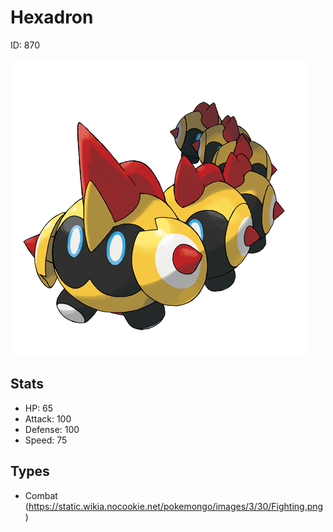 # Hexadron


ID: 870

![](https://raw.githubusercontent.com/PokeAPI/sprites/master/sprites/pokemon/other/official-artwork/870.png "Hexadron")

## Stats


 - HP: 65
 - Attack: 100
 - Defense: 100
 - Speed: 75

## Types


 - Combat (https://static.wikia.nocookie.net/pokemongo/images/3/30/Fighting.png)
